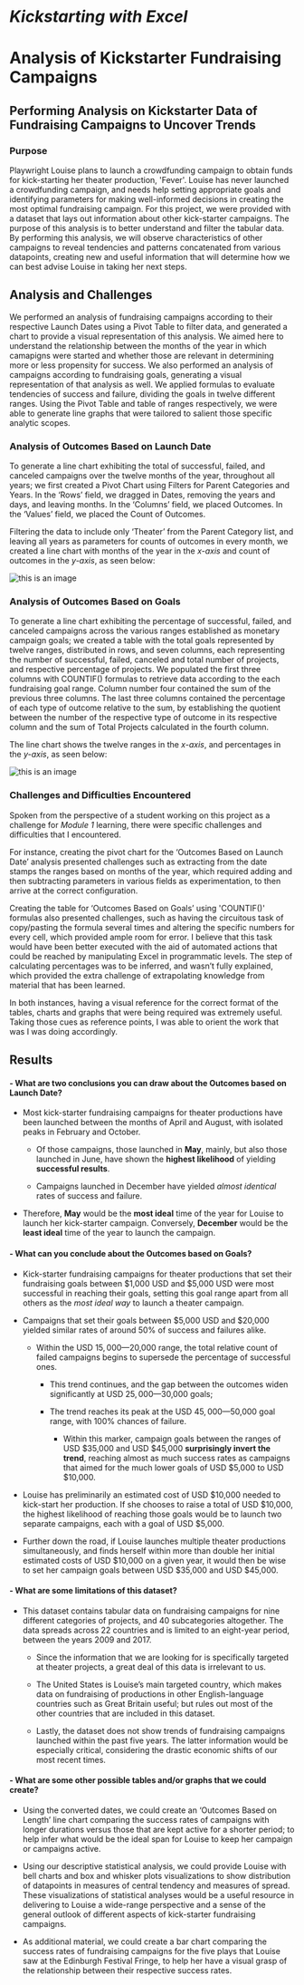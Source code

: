 # _Kickstarting with Excel_

# Analysis of Kickstarter Fundraising Campaigns


## Performing Analysis on Kickstarter Data of Fundraising Campaigns to Uncover Trends

### Purpose

Playwright Louise plans to launch a crowdfunding campaign to obtain funds for kick-starting her theater production, 'Fever'.  Louise has never launched a crowdfunding campaign, and needs help setting appropriate goals and identifying parameters for making well-informed decisions in creating the most optimal fundraising campaign. For this project, we were provided with a dataset that lays out information about other kick-starter campaigns. The purpose of this analysis is to better understand and filter the tabular data. By performing this analysis, we will observe characteristics of other campaigns to reveal tendencies and patterns concatenated from various datapoints, creating new and useful information that will determine how we can best advise Louise in taking her next steps.






## Analysis and Challenges

We performed an analysis of fundraising campaigns according to their respective Launch Dates using a Pivot Table to filter data, and generated a chart to provide a visual representation of this analysis. We aimed here to understand the relationship between the months of the year in which camapigns were started and whether those are relevant in determining more or less propensity for success. We also performed an analysis of campaigns according to fundraising goals, generating a visual representation of that analysis as well. We applied formulas to evaluate tendencies of success and failure, dividing the goals in twelve different ranges. Using the Pivot Table and table of ranges respectively, we were able to generate line graphs that were tailored to salient those specific analytic scopes.



### Analysis of Outcomes Based on Launch Date

To generate a line chart exhibiting the total of successful, failed, and canceled campaigns over the twelve months of the year, throughout all years; we first  created a Pivot Chart using Filters for Parent Categories and Years. In the ‘Rows’ field, we dragged in Dates, removing the years and days, and leaving months. In the ‘Columns’ field, we placed Outcomes. In the ‘Values’ field, we placed the Count of Outcomes. 

Filtering the data to include only ‘Theater’ from the Parent Category list, and leaving all years as parameters for counts of outcomes in every month, we created a line chart with months of the year in the _x-axis_ and count of outcomes in the _y-axis_, as seen below:


![this is an image](Theater_Outcomes_vs_Launch.png)




### Analysis of Outcomes Based on Goals

To generate a line chart exhibiting the percentage of successful, failed, and canceled campaigns across the various ranges established as monetary campaign goals; we created a table with the total goals represented by twelve ranges, distributed in rows, and seven columns, each representing the number of successful, failed, canceled and total number of projects, and respective percentage of projects. We populated the first three columns with COUNTIF() formulas to retrieve data according to the each fundraising goal range. Column number four contained the sum of the previous three columns. The last three columns contained the percentage of each type of outcome relative to the sum, by establishing the quotient between the number of the respective type of outcome in its respective column and the sum of Total Projects calculated in the fourth column. 

The line chart shows the twelve ranges in the _x-axis_, and percentages in the _y-axis_, as seen below:



![this is an image](Outcomes_vs_Goals.png)







### Challenges and Difficulties Encountered

Spoken from the perspective of a student working on this project as a challenge for _Module 1_ learning, there were specific challenges and difficulties that I encountered.

For instance, creating the pivot chart for the ‘Outcomes Based on Launch Date’ analysis presented challenges such as extracting from the date stamps the ranges based on months of the year, which required adding and then subtracting parameters in various fields as experimentation, to then arrive at the correct configuration. 

Creating the table for ‘Outcomes Based on Goals’ using 'COUNTIF()' formulas also presented challenges, such as having the circuitous task of copy/pasting the formula several times and altering the specific numbers for every cell, which provided ample room for error. I believe that this task would have been better executed with the aid of automated actions that could be reached by manipulating Excel in programmatic levels. The step of calculating percentages was to be inferred, and wasn’t fully explained, which provided the extra challenge of extrapolating knowledge from material that has been learned. 

In both instances, having a visual reference for the correct format of the tables, charts and graphs that were being required was extremely useful. Taking those cues as reference points, I was able to orient the work that was I was doing accordingly.







## Results

#### - What are two conclusions you can draw about the Outcomes based on Launch Date?

  * Most kick-starter fundraising campaigns for theater productions have been launched between the months of April and August, with isolated peaks in February and October. 
  
    * Of those campaigns, those launched in **May**, mainly, but also those launched in June, have shown the **highest likelihood** of yielding **successful results**. 
  
    * Campaigns launched in December have yielded _almost identical_ rates of success and failure.

  * Therefore, **May** would be the **most ideal** time of the year for Louise to launch her kick-starter campaign. Conversely, **December** would be the **least ideal** time of the year to launch the campaign.

#### - What can you conclude about the Outcomes based on Goals?

  * Kick-starter fundraising campaigns for theater productions that set their fundraising goals between $1,000 USD and $5,000 USD were most successful in reaching their goals, setting this goal range apart from all others as the _most ideal way_ to launch a theater campaign.

  * Campaigns that set their goals between $5,000 USD and $20,000 yielded similar rates of around 50% of success and failures alike.

    * Within the USD $15,000—$20,000 range, the total relative count of failed campaigns begins to supersede the percentage of successful ones. 
    
      * This trend continues, and the gap between the outcomes widen significantly at USD $25,000—$30,000 goals;
      
      * The trend reaches its peak at the USD $45,000—$50,000 goal range, with 100% chances of failure.

        * Within this marker, campaign goals between the ranges of USD $35,000 and USD $45,000 **surprisingly invert the trend**, reaching almost as much success rates as campaigns that aimed for the much lower goals of USD $5,000 to USD $10,000.

  * Louise has preliminarily an estimated cost of USD $10,000 needed to kick-start her production. If she chooses to raise a total of USD $10,000, the highest likelihood of reaching those goals would be to launch two separate campaigns, each with a goal of USD $5,000.

  * Further down the road, if Louise launches multiple theater productions simultaneously, and finds herself within more than double her initial estimated costs of USD $10,000 on a given year, it would then be wise to set her campaign goals between USD $35,000 and USD $45,000.

#### - What are some limitations of this dataset?

  * This dataset contains tabular data on fundraising campaigns for nine different categories of projects, and 40 subcategories altogether. The data spreads across 22 countries and is limited to an eight-year period, between the years 2009 and 2017. 
  
    * Since the information that we are looking for is specifically targeted at theater projects, a great deal of this data is irrelevant to us. 

    * The United States is Louise’s main targeted country, which makes data on fundraising of productions in other English-language countries such as Great Britain useful; but rules out most of the other countries that are included in this dataset.
    
    * Lastly, the dataset does not show trends of fundraising campaigns launched within the past five years. The latter information would be especially critical, considering the drastic economic shifts of our most recent times.

#### - What are some other possible tables and/or graphs that we could create?

  * Using the converted dates, we could create an ‘Outcomes Based on Length’ line chart comparing the success rates of campaigns with longer durations versus those that are kept active for a shorter period; to help infer what would be the ideal span for Louise to keep her campaign or campaigns active.

  * Using our descriptive statistical analysis, we could provide Louise with bell charts and box and whisker plots visualizations to show distribution of datapoints in measures of central tendency and measures of spread. These visualizations of statistical analyses would be a useful resource in delivering to Louise a wide-range perspective and a sense of the general outlook of different aspects of kick-starter fundraising campaigns.

  * As additional material, we could create a bar chart comparing the success rates of fundraising campaigns for the five plays that Louise saw at the Edinburgh Festival Fringe, to help her have a visual grasp of the relationship between their respective success rates.

